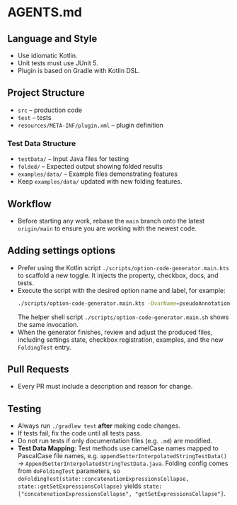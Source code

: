 # AGENTS.md

## Language and Style
- Use idiomatic Kotlin.
- Unit tests must use JUnit 5.
- Plugin is based on Gradle with Kotlin DSL.

## Project Structure
- `src` – production code
- `test` – tests
- `resources/META-INF/plugin.xml` – plugin definition

### Test Data Structure

- `testData/` – Input Java files for testing
- `folded/` – Expected output showing folded results
- `examples/data/` – Example files demonstrating features
- Keep `examples/data/` updated with new folding features.

## Workflow
- Before starting any work, rebase the `main` branch onto the latest `origin/main` to ensure you are working with the newest code.

## Adding settings options
- Prefer using the Kotlin script `./scripts/option-code-generator.main.kts` to scaffold a new toggle. It injects the property, checkbox, docs, and tests.
- Execute the script with the desired option name and label, for example:
  ```bash
  ./scripts/option-code-generator.main.kts -DvarName=pseudoAnnotationsMain -DvarText="Pseudo-annotations: @Main"
  ```
  The helper shell script `./scripts/option-code-generator.main.sh` shows the same invocation.
- When the generator finishes, review and adjust the produced files, including settings state, checkbox registration, examples, and the new `FoldingTest` entry.

## Pull Requests
- Every PR must include a description and reason for change.

## Testing
- Always run `./gradlew test` **after** making code changes.
- If tests fail, fix the code until all tests pass.
- Do not run tests if only documentation files (e.g. `.md`) are modified.
- **Test Data Mapping**: Test methods use camelCase names mapped to PascalCase file names, e.g.
  `appendSetterInterpolatedStringTestData()` → `AppendSetterInterpolatedStringTestData.java`. Folding
  config comes from `doFoldingTest` parameters, so `doFoldingTest(state::concatenationExpressionsCollapse,
  state::getSetExpressionsCollapse)` yields `state: ["concatenationExpressionsCollapse", "getSetExpressionsCollapse"]`.
